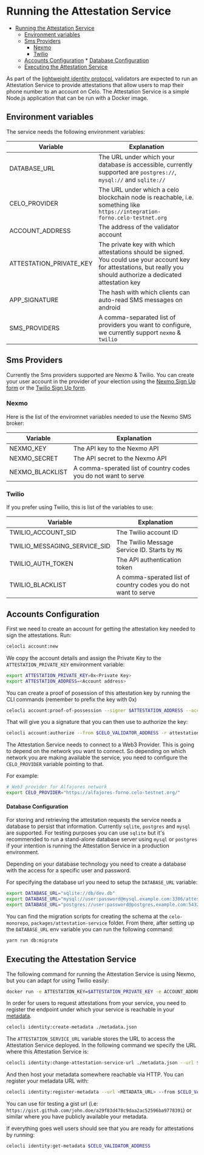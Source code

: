 # Running the Attestation Service

- [Running the Attestation Service](#running-the-attestation-service)
  - [Environment variables](#environment-variables)
  - [Sms Providers](#sms-providers)
    - [Nexmo](#nexmo)
    - [Twilio](#twilio)
  - [Accounts Configuration](#accounts-configuration) \* [Database Configuration](#database-configuration)
  - [Executing the Attestation Service](#executing-the-attestation-service)

As part of the [lightweight identity protocol](/celo-codebase/protocol/identity), validators are expected to run an Attestation Service to provide attestations that allow users to map their phone number to an account on Celo. The Attestation Service is a simple Node.js application that can be run with a Docker image.

## Environment variables

The service needs the following environment variables:

| Variable                | Explanation                                                                                                                                                            |
| ----------------------- | ---------------------------------------------------------------------------------------------------------------------------------------------------------------------- |
| DATABASE_URL            | The URL under which your database is accessible, currently supported are `postgres://`, `mysql://` and `sqlite://`                                                     |  |
| CELO_PROVIDER           | The URL under which a celo blockchain node is reachable, i.e. something like `https://integration-forno.celo-testnet.org`                                              |  |
| ACCOUNT_ADDRESS         | The address of the validator account                                                                                                                                   |  |
| ATTESTATION_PRIVATE_KEY | The private key with which attestations should be signed. You could use your account key for attestations, but really you should authorize a dedicated attestation key |  |
| APP_SIGNATURE           | The hash with which clients can auto-read SMS messages on android                                                                                                      |  |
| SMS_PROVIDERS           | A comma-separated list of providers you want to configure, we currently support `nexmo` & `twilio`                                                                     |  |

## Sms Providers

Currently the Sms providers supported are Nexmo & Twilio. You can create your user account in the provider of your election using the [Nexmo Sign Up form](https://dashboard.nexmo.com/sign-up) or the [Twilio Sign Up form](https://www.twilio.com/try-twilio).

### Nexmo

Here is the list of the enviromnet variables needed to use the Nexmo SMS broker:

| Variable        | Explanation                                                     |
| --------------- | --------------------------------------------------------------- |
| NEXMO_KEY       | The API key to the Nexmo API                                    |
| NEXMO_SECRET    | The API secret to the Nexmo API                                 |
| NEXMO_BLACKLIST | A comma-sperated list of country codes you do not want to serve |

### Twilio

If you prefer using Twilio, this is list of the variables to use:

| Variable                     | Explanation                                                     |
| ---------------------------- | --------------------------------------------------------------- |
| TWILIO_ACCOUNT_SID           | The Twilio account ID                                           |
| TWILIO_MESSAGING_SERVICE_SID | The Twilio Message Service ID. Starts by `MG`                   |
| TWILIO_AUTH_TOKEN            | The API authentication token                                    |
| TWILIO_BLACKLIST             | A comma-sperated list of country codes you do not want to serve |

## Accounts Configuration

First we need to create an account for getting the attestation key needed to sign the attestations. Run:

```bash
celocli account:new
```

We copy the account details and assign the Private Key to the `ATTESTATION_PRIVATE_KEY` environment variable:

```bash
export ATTESTATION_PRIVATE_KEY=0x<Private Key>
export ATTESTATION_ADDRESS=<Account address>
```

You can create a proof of posession of this attestation key by running the CLI commands (remember to prefix the key with 0x)

```bash
celocli account:proof-of-possession --signer $ATTESTATION_ADDRESS --account $CELO_VALIDATOR_ADDRESS --privateKey $ATTESTATION_PRIVATE_KEY
```

That will give you a signature that you can then use to authorize the key:

```bash
celocli account:authorize --from $CELO_VALIDATOR_ADDRESS -r attestation --pop SIGNATURE --signer $ATTESTATION_ADDRESS
```

The Attestation Service needs to connect to a Web3 Provider. This is going to depend on the network you want to connect. So depending on which network you are making available the service, you need to configure the `CELO_PROVIDER` variable pointing to that.

For example:

```bash
# Web3 provider for Alfajores network
export CELO_PROVIDER="https://alfajores-forno.celo-testnet.org/"
```

#### Database Configuration

For storing and retrieving the attestation requests the service needs a database to persist that information. Currently `sqlite`, `postgres` and `mysql` are supported. For testing purposes you can use `sqlite` but it's recommended to run a stand-alone database server using `mysql` or `postgres` if your intention is running the Attestation Service in a production environment.

Depending on your database technology you need to create a database with the access for a specific user and password.

For specifying the database url you need to setup the `DATABASE_URL` variable:

```bash
export DATABASE_URL="sqlite://db/dev.db"
export DATABASE_URL="mysql://user:password@mysql.example.com:3306/attestation-service"
export DATABASE_URL="postgres://user:password@postgres.example.com:5432/attestation-service"
```

You can find the migration scripts for creating the schema at the `celo-monorepo`, `packages/attestation-service` folder. From there, after setting up the `DATABASE_URL` env variable you can run the following command:

```bash
yarn run db:migrate
```

## Executing the Attestation Service

The following command for running the Attestation Service is using Nexmo, but you can adapt for using Twilio easily:

```bash
docker run -e ATTESTATION_KEY=$ATTESTATION_PRIVATE_KEY -e ACCOUNT_ADDRESS=$CELO_VALIDATOR_ADDRESS -e CELO_PROVIDER=$CELO_PROVIDER -e DATABASE_URL=$DATABASE_URL -e SMS_PROVIDERS=nexmo -e NEXMO_KEY=$NEXMO_KEY -e NEXMO_SECRET=$NEXMO_SECRET -e NEXMO_BLACKLIST=$NEXMO_BLACKLIST  -d -p 3000:80 us.gcr.io/celo-testnet/attestation-service:$CELO_NETWORK
```

In order for users to request attestations from your service, you need to register the endpoint under which your service is reachable in your [metadata](/celo-codebase/protocol/identity/metadata).

```bash
celocli identity:create-metadata ./metadata.json
```

The `ATTESTATION_SERVICE_URL` variable stores the URL to access the Attestation Service deployed. In the following command we specify the URL where this Attestation Service is:

```bash
celocli identity:change-attestation-service-url ./metadata.json --url $ATTESTATION_SERVICE_URL
```

And then host your metadata somewhere reachable via HTTP. You can register your metadata URL with:

```bash
celocli identity:register-metadata --url <METADATA_URL> --from $CELO_VALIDATOR_ADDRESS
```

You can use for testing a gist url (i.e: `https://gist.github.com/john.doe/a29f83d478c9daa2ac52596ba9778391`) or similar where you have publicly available your metadata.

If everything goes well users should see that you are ready for attestations by running:

```bash
celocli identity:get-metadata $CELO_VALIDATOR_ADDRESS
```
